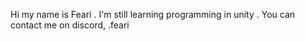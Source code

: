 Hi my name is Feari
. I'm still learning programming in unity
. You can contact me on discord, .feari

